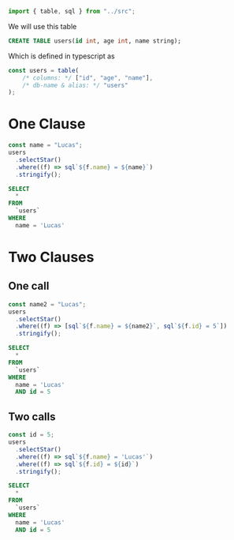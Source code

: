 ```ts
import { table, sql } from "../src";
```

We will use this table

```sql
CREATE TABLE users(id int, age int, name string);
```

Which is defined in typescript as

```ts
const users = table(
    /* columns: */ ["id", "age", "name"],
    /* db-name & alias: */ "users"
);
```

# One Clause

```ts
const name = "Lucas";
users
  .selectStar()
  .where((f) => sql`${f.name} = ${name}`)
  .stringify();
```

```sql
SELECT
  *
FROM
  `users`
WHERE
  name = 'Lucas'
```

# Two Clauses

## One call

```ts
const name2 = "Lucas";
users
  .selectStar()
  .where((f) => [sql`${f.name} = ${name2}`, sql`${f.id} = 5`])
  .stringify();
```

```sql
SELECT
  *
FROM
  `users`
WHERE
  name = 'Lucas'
  AND id = 5
```

## Two calls

```ts
const id = 5;
users
  .selectStar()
  .where((f) => sql`${f.name} = 'Lucas'`)
  .where((f) => sql`${f.id} = ${id}`)
  .stringify();
```

```sql
SELECT
  *
FROM
  `users`
WHERE
  name = 'Lucas'
  AND id = 5
```
